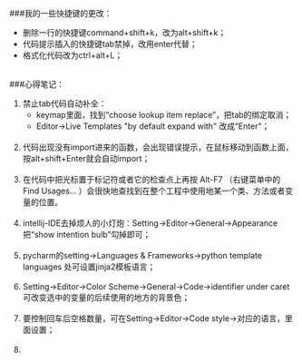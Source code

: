 ###我的一些快捷键的更改：
- 删除一行的快捷键command+shift+k，改为alt+shift+k；
- 代码提示插入的快捷键tab禁掉，改用enter代替；
- 格式化代码改为ctrl+alt+L；
  <br><br> 

###心得笔记：
1. 禁止tab代码自动补全：
   - keymap里面，找到“choose lookup item replace”，把tab的绑定取消；
   - Editor->Live Templates  "by default expand with" 改成“Enter”；<br><br> 
2. 代码出现没有import进来的函数，会出现错误提示，在鼠标移动到函数上面，按alt+shift+Enter就会自动import；<br><br> 
3. 在代码中把光标置于标记符或者它的检查点上再按 Alt-F7 （右键菜单中的 Find Usages… ）会很快地查找到在整个工程中使用地某一个类、方法或者变量的位置。<br><br> 
4. intellij-IDE去掉烦人的小灯炮：Setting->Editor->General->Appearance把“show intention bulb”勾掉即可；<br><br> 
5. pycharm的setting->Languages & Frameworks->python template languages 处可设置jinja2模板语言；<br><br> 
6. Setting->Editor->Color Scheme->General->Code->identifier under caret 可改变选中的变量的后续使用的地方的背景色；<br><br> 
7. 要控制回车后空格数量，可在Setting->Editor->Code style->对应的语言，里面设置；<br><br> 
8. 

